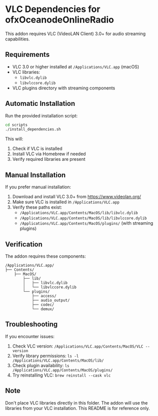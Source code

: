 # VLC Dependencies for ofxOceanodeOnlineRadio

This addon requires VLC (VideoLAN Client) 3.0+ for audio streaming capabilities.

## Requirements

- VLC 3.0 or higher installed at `/Applications/VLC.app` (macOS)
- VLC libraries:
  - `libvlc.dylib`
  - `libvlccore.dylib`
- VLC plugins directory with streaming components

## Automatic Installation

Run the provided installation script:
```bash
cd scripts
./install_dependencies.sh
```

This will:
1. Check if VLC is installed
2. Install VLC via Homebrew if needed
3. Verify required libraries are present

## Manual Installation

If you prefer manual installation:

1. Download and install VLC 3.0+ from https://www.videolan.org/
2. Make sure VLC is installed in `/Applications/VLC.app`
3. Verify these paths exist:
   - `/Applications/VLC.app/Contents/MacOS/lib/libvlc.dylib`
   - `/Applications/VLC.app/Contents/MacOS/lib/libvlccore.dylib`
   - `/Applications/VLC.app/Contents/MacOS/plugins/` (with streaming plugins)

## Verification

The addon requires these components:
```
/Applications/VLC.app/
├── Contents/
    ├── MacOS/
        ├── lib/
        │   ├── libvlc.dylib
        │   └── libvlccore.dylib
        └── plugins/
            ├── access/
            ├── audio_output/
            ├── codec/
            └── demux/
```

## Troubleshooting

If you encounter issues:

1. Check VLC version: `/Applications/VLC.app/Contents/MacOS/VLC --version`
2. Verify library permissions: `ls -l /Applications/VLC.app/Contents/MacOS/lib/`
3. Check plugin availability: `ls /Applications/VLC.app/Contents/MacOS/plugins/`
4. Try reinstalling VLC: `brew reinstall --cask vlc`

## Note

Don't place VLC libraries directly in this folder. The addon will use the libraries from your VLC installation. This README is for reference only.